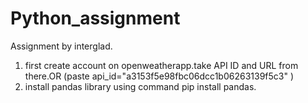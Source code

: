 # Python_assignment
Assignment by interglad.

1. first create account on openweatherapp.take API ID and URL from there.OR (paste api_id="a3153f5e98fbc06dcc1b06263139f5c3" )
2. install pandas library using command pip install pandas.
